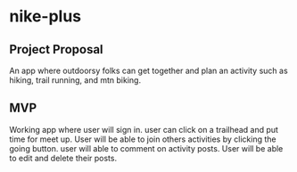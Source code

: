 # nike-plus

## Project Proposal 

An app where outdoorsy folks can get together and plan an activity such as hiking, trail running, and mtn biking. 

## MVP 

Working app where user will sign in. user can click on a trailhead and put time for meet up. User will be able to join others activities by clicking the going button. user will able to comment on activity posts. User will be able to edit and delete their posts.